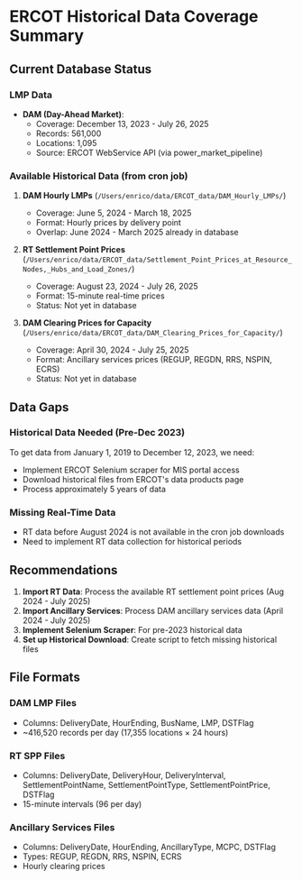 # ERCOT Historical Data Coverage Summary

## Current Database Status

### LMP Data
- **DAM (Day-Ahead Market)**: 
  - Coverage: December 13, 2023 - July 26, 2025
  - Records: 561,000
  - Locations: 1,095
  - Source: ERCOT WebService API (via power_market_pipeline)

### Available Historical Data (from cron job)

1. **DAM Hourly LMPs** (`/Users/enrico/data/ERCOT_data/DAM_Hourly_LMPs/`)
   - Coverage: June 5, 2024 - March 18, 2025
   - Format: Hourly prices by delivery point
   - Overlap: June 2024 - March 2025 already in database

2. **RT Settlement Point Prices** (`/Users/enrico/data/ERCOT_data/Settlement_Point_Prices_at_Resource_Nodes,_Hubs_and_Load_Zones/`)
   - Coverage: August 23, 2024 - July 26, 2025
   - Format: 15-minute real-time prices
   - Status: Not yet in database

3. **DAM Clearing Prices for Capacity** (`/Users/enrico/data/ERCOT_data/DAM_Clearing_Prices_for_Capacity/`)
   - Coverage: April 30, 2024 - July 25, 2025
   - Format: Ancillary services prices (REGUP, REGDN, RRS, NSPIN, ECRS)
   - Status: Not yet in database

## Data Gaps

### Historical Data Needed (Pre-Dec 2023)
To get data from January 1, 2019 to December 12, 2023, we need:
- Implement ERCOT Selenium scraper for MIS portal access
- Download historical files from ERCOT's data products page
- Process approximately 5 years of data

### Missing Real-Time Data
- RT data before August 2024 is not available in the cron job downloads
- Need to implement RT data collection for historical periods

## Recommendations

1. **Import RT Data**: Process the available RT settlement point prices (Aug 2024 - July 2025)
2. **Import Ancillary Services**: Process DAM ancillary services data (April 2024 - July 2025)
3. **Implement Selenium Scraper**: For pre-2023 historical data
4. **Set up Historical Download**: Create script to fetch missing historical files

## File Formats

### DAM LMP Files
- Columns: DeliveryDate, HourEnding, BusName, LMP, DSTFlag
- ~416,520 records per day (17,355 locations × 24 hours)

### RT SPP Files  
- Columns: DeliveryDate, DeliveryHour, DeliveryInterval, SettlementPointName, SettlementPointType, SettlementPointPrice, DSTFlag
- 15-minute intervals (96 per day)

### Ancillary Services Files
- Columns: DeliveryDate, HourEnding, AncillaryType, MCPC, DSTFlag
- Types: REGUP, REGDN, RRS, NSPIN, ECRS
- Hourly clearing prices